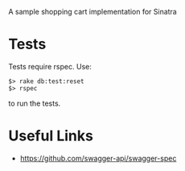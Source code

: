 A sample shopping cart implementation for Sinatra

# Tests

Tests require rspec. Use:

    $> rake db:test:reset
    $> rspec

to run the tests.

# Useful Links

* https://github.com/swagger-api/swagger-spec
